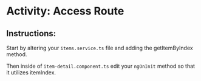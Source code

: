 # Activity: Access Route

## Instructions:

Start by altering your `items.service.ts` file and adding the getItemByIndex method.

Then inside of `item-detail.component.ts` edit your `ngOnInit` method so that it utilizes itemIndex.